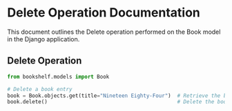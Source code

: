 # Delete Operation Documentation

This document outlines the Delete operation performed on the Book model in the Django application.

## Delete Operation

```python
from bookshelf.models import Book

# Delete a book entry
book = Book.objects.get(title="Nineteen Eighty-Four")  # Retrieve the book to delete
book.delete()                                          # Delete the book

